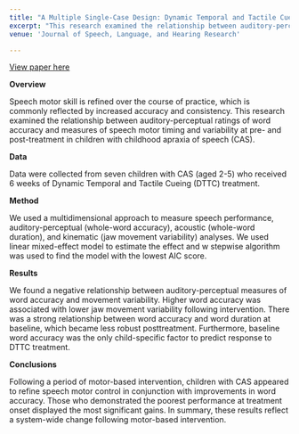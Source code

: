 ```yaml
---
title: "A Multiple Single-Case Design: Dynamic Temporal and Tactile Cueing (DTTC) Treatment in young children"
excerpt: "This research examined the relationship between auditory-perceptual ratings of word accuracy and measures of speech motor timing and variability at pre- and post-treatment in children with childhood apraxia of speech (CAS). We found 1) a negative relationship between auditory-perceptual measures of word accuracy and movement variability; 2) participants who demonstrated the poorest performance at treatment onset displayed the most significant gains."
venue: 'Journal of Speech, Language, and Hearing Research'

---
```


[View paper here](https://pubmed.ncbi.nlm.nih.gov/37379241/)

**Overview**

Speech motor skill is refined over the course of practice, which is commonly reflected by increased accuracy and consistency. This research examined the relationship between auditory-perceptual ratings of word accuracy and measures of speech motor timing and variability at pre- and post-treatment in children with childhood apraxia of speech (CAS). 

**Data**

Data were collected from seven children with CAS (aged 2-5) who received 6 weeks of Dynamic Temporal and Tactile Cueing (DTTC) treatment. 

**Method**

We used a multidimensional approach to measure speech performance, auditory-perceptual (whole-word accuracy), acoustic (whole-word duration), and kinematic (jaw movement variability) analyses. We used linear mixed-effect model to estimate the effect and w stepwise algorithm was used to find the model with the lowest AIC score. 

**Results**

We found a negative relationship between auditory-perceptual measures of word accuracy and movement variability. Higher word accuracy was associated with lower jaw movement variability following intervention. There was a strong relationship between word accuracy and word duration at baseline, which became less robust posttreatment. Furthermore, baseline word accuracy was the only child-specific factor to predict response to DTTC treatment.

**Conclusions**

Following a period of motor-based intervention, children with CAS appeared to refine speech motor control in conjunction with improvements in word accuracy. Those who demonstrated the poorest performance at treatment onset displayed the most significant gains. In summary, these results reflect a system-wide change following motor-based intervention.